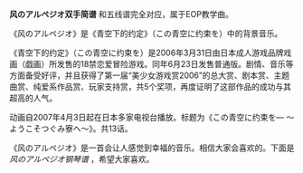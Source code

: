 

**风のアルペジオ双手简谱** 和五线谱完全对应，属于EOP教学曲。  
  
《风のアルペジオ》是《青空下的约定》（この青空に约束を）中的背景音乐。  
  
《青空下的约定》（この青空に约束を）是2006年3月31日由日本成人游戏品牌戏画（戯画）所发售的18禁恋爱冒险游戏。同年6月23日发售普通版。剧情、音乐等方面备受好评，并且获得了第一届“美少女游戏赏2006”的总大赏、剧本赏、主题曲赏、纯爱系作品赏、玩家支持赏，共5个奖项，再度证明了这部作品的成功与其超高的人气。  
  
动画自2007年4月3日起在日本多家电视台播放。标题为《この青空に约束を― ～ようこそつぐみ寮へ～》。共13话。  
  
《风のアルペジオ》是一首会让人感觉到幸福的音乐。相信大家会喜欢的。下面是 _风のアルペジオ钢琴谱_ ，希望大家喜欢。

